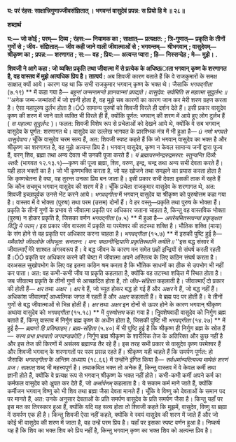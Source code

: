 **य: परं रंहस: साक्षात्त्रिगुणाज्जीवसंज्ञितात् ।** **भगवन्तं वासुदेवं प्रपन्न: स प्रियो हि मे ॥ २८॥** 

**शब्दार्थ** 

**य:—** **जो कोई** **; परम्—** **दिव्य** **; रंहस:—** **नियामक का** **; साक्षात्—** **प्रत्यक्षत:** **; त्रि-गुणात्—** **प्रकृति के तीनों गुणों से** **; जीव-** **संज्ञितात्—** **जीव कही जाने वाली जीवात्माओं से** **; भगवन्तम्—** **श्रीभगवान्** **; वासुदेवम्—** **श्रीकृष्ण का** **; प्रपन्न:—** **शरणागत** **;** **स:—** **वह** **; प्रिय:—** **अत्यन्त प्यारा** **; हि—** **निस्सन्देह** **; मे—** **मुझे।** **.** 

**शिवजी ने आगे कहा : जो व्यक्ति प्रकृति तथा जीवात्मा में से प्रत्येक के अधिष्ठïाता भगवान्** **कृष्ण के शरणागत है, वह वास्तव में मुझे अत्यधिक प्रिय है।** **तात्पर्य :** अब शिवजी कारण बताते हैं कि वे राजकुमारों के समक्ष साक्षात् क्यों आये। कारण यह था कि सभी राजकुमार भगवान् कृष्ण के भक्त थे। जैसाकि *भगवद्गीता* (७.१९) ** में कहा गया है— *बहूनां जन्मनामन्ते ज्ञानवान्मां प्रपद्यते।* *वासुदेव: सर्वमिति स महात्मा सुदुर्लभ:॥* ''अनेक जन्म-जन्मांतरों में जो ज्ञानी होता है, वह मुझे सब कारणों का कारण जान कर मेरी शरण ग्रहण करता है। ऐसा महापुरुष दुर्लभ होता है।ÓÓ सामान्य पुरुषों को शिवजी विरले ही दर्शन देते हैं। इसी प्रकार वासुदेव कृष्ण की शरण में जाने वाले व्यक्ति भी विरले ही हैं, क्योंकि पूर्णत: भगवान् की शरण में आये हुए लोग दुर्लभ हैं ( *स महात्मा* *सुदुर्लभ:* )। फलत: शिवजी विशेष रूप से प्रचेताओं को देखने आये थे, क्योंकि वे सब भगवान् वासुदेव के पूर्णत: शरणागत थे। वासुदेव का उल्लेख भागवत के प्रारश्भिक मंत्र में भी हुआ है— *ú* *नमो भगवते वासुदेवाय।* चूँकि वासुदेव चरम सत्य हैं, अत: शिवजी स्पष्ट कहते हैं कि जो भगवान् वासुदेव का भक्त है और श्रीकृष्ण का शरणागत है, वह मुझे अत्यन्त प्रिय है। भगवान् वासुदेव, कृष्ण न केवल सामान्य जनों द्वारा पूज्य हैं, वरन् शिव, ब्रह्मा तथा अन्य देवता भी उनकी पूजा करते हैं। *यं* *ब्रह्मावरुणेन्द्ररुद्रमरुत: स्तुन्वन्ति दिव्यै: स्तवै:* (भागवत १२.१३.१)—कृष्ण की पूजा ब्रह्मा, शिव, वरुण, इन्द्र, चन्द्र तथा अन्य सभी देवता करते हैं। यही हाल भक्तों का है। जो भी कृष्णभक्ति करता है, जो यह खोजने तथा समझने का प्रयास करता होता है कि कृष्णचेतना है क्या, वह तुरन्त उनका प्रिय बन जाता है। इसी प्रकार सभी देवता इसकी ताक में रहते हैं कि कौन सचमुच भगवान् वासुदेव की शरण में है। चूँकि प्रचेता राजकुमार वासुदेव के शरणागत थे, अत: शिवजी इच्छापूर्वक उनसे भेंट करने आये। *भगवद्गीता* में भगवान् वासुदेव या श्रीकृष्ण को पुरुषोत्तम कहा गया है। वास्तव में वे भोक्ता (पुरुष) तथा परम (उत्तम) दोनों हैं। वे हर वस्तु—प्रकृति तथा पुरुष के भोक्ता हैं। प्रकृति के तीनों गुणों के प्रभाव से जीवात्मा प्रकृति पर अधिकार जताना चाहता है, किन्तु वह वास्तविक भोक्ता (पुरुष) न होकर प्रकृति है, जिसका वर्णन *भगवद्गीता* (७.५) ** में हुआ है— *अपरेयमितस्त्वन्यां प्रकृङ्क्षत विद्धि मे* *पराम्।* इस प्रकार जीव वास्तव में प्रकृति या परमेश्वर की तटस्था शक्ति है। भौतिक शक्ति (माया) के संग होने से वह प्रकृति पर अधिकार करना चाहता है। *भगवद्गीता* (१५.७) ** में इसकी पुष्टि हुई है— *ममैवांशो जीवलोके जीवभूत: सनातन:।* *मन: षष्ठानीन्द्रियाणि प्रकृतिस्थानि कर्षति॥* ''इस बद्ध संसार में जीवात्माएँ मेंरे शाश्वत अंगस्वरूप हैं। वे बद्ध जीवन के कारण मन समेत छहों इन्द्रियों से संघर्ष करती रहती हैं।ÓÓ प्रकृति पर अधिकार करने की चेष्टा में जीवात्मा अपने अस्तित्व के लिए कठिन संघर्ष करता है। दरअसल सुखोपभोग के लिए वह इतना कठिन श्रम करता है कि भौतिक साधनों का ठीक से उपभोग भी नहीं कर पाता। अत: वह कभी-कभी जीव या प्रकृति कहलाता है, क्योंकि वह तटस्था शकि्त में स्थित होता है। जब जीवात्मा प्रकृति के तीनों गुणों से आच्छादित होता है, तो *जीव-संज्ञिता* कहलाती है। जीवात्माएँ दो प्रकार की होती हैं— *क्षर* तथा *अक्षर* । *क्षर* वे हैं, जो च्युत होकर बद्ध हो गई हैं और *अक्षर* वे हैं, जो बद्ध नहीं हैं। अधिकांश जीवात्माएँ आध्यत्मिक जगत में रहती हैं और *अक्षर* कहलाती हैं। वे ब्रह्म पद पर होती हैं। वे तीनों गुणों से बद्ध जीवात्माओं से भिन्न होती हैं। *क्षर* तथा *अक्षर* इन दोनों से ऊपर होने के कारण भगवान् श्रीकृष्ण अथïवा वासुदेव को *भगवद्गीता* (१५.१८) ** में *पुरुषोत्तम* कहा गया है। निॢवशेषवादी वासुदेव को निर्गुण ब्रह्म बताते हैं, किन्तु वास्तव में निर्गुण ब्रह्म कृष्ण के अधीन होता है, जिसकी पुष्टि भी *भगवद्गीता* (१४.२७) ** में हुई है— *ब्रह्मणो हि* *प्रतिष्ठाहम्।*  *ब्रह्म-संहिता* (५.४०) में भी पुष्टि हुई है कि श्रीकृष्ण ही निर्गुण ब्रह्म के स्रोत हैं— *यस्य* *प्रभा प्रभावतो जगदण्डकोटि।* निर्गुण ब्रह्म श्रीकृष्ण के शारीरिक तेज के अतिरिक्त और कुछ नहीं है और इस तेज की किरणों में असंलय ब्रह्माण्ड तैर रहे हैं। इस तरह सभी प्रकार से वासुदेव कृष्ण परमेश्वर हैं और शिवजी भगवान् के शरणागतों पर परम प्रसन्न रहते हैं। श्रीकृष्ण यही चाहते हैं कि समर्पण पूर्णत: हो जैसाकि *भगवद्गीता* के अन्तिम अध्याय (१८.६६) में उन्होंने इंगित किया है— *सर्वधर्मान्परित्यज्य मामेकं शरणं व्रज।*  *साक्षात्* शब्द भी महत्त्वपूर्ण है। तथाकथित भक्त तो अनेक हैं, किन्तु वास्तव में वे केवल कर्मी तथा ज्ञानी होते हैं, क्योंकि वे प्रत्यक्ष रूप से भगवान् श्रीकृष्ण के भक्त नहीं होते। कभी-कभी कर्मी अपने कर्म का कर्मफल वासुदेव को अॢपत कर देते हैं, जो *कर्मार्पणम्* कहलाता है। ये सकाम कर्म माने जाते हैं, क्योंकि कर्मीजन भगवान् विष्णु को भी शिव तथा ब्रह्मा जैसा देवता मानते हैं। चूँकि वे विष्णु को देवताओं के समान पद पर मानते हैं, अत: उनके अनुसार देवताओं के प्रति समर्पण वासुदेव के प्रति समर्पण जैसा है। किन्तु यहाँ पर इस मत का तिरस्कार हुआ हैं, क्योंकि यदि यह सत्य होता तो शिवजी कहते कि मुझमें, वासुदेव, विष्णु या ब्रह्मा में समर्पण एक ही है। किन्तु शिवजी ऐसा नहीं कहते, क्योंकि वे स्वयं वासुदेव की शरण में जाते हैं और जो कोई भी वासुदेव की शरण में जाता है, वह उन्हें परम प्रिय है। यहाँ पर इसका स्पष्ट वर्णन हुआ है। निष्कर्ष यह है कि शिव का भक्त शिव को प्रिय नहीं है, किन्तु भगवान् कृष्ण का भक्त शिव को अत्यन्त प्रिय है।  